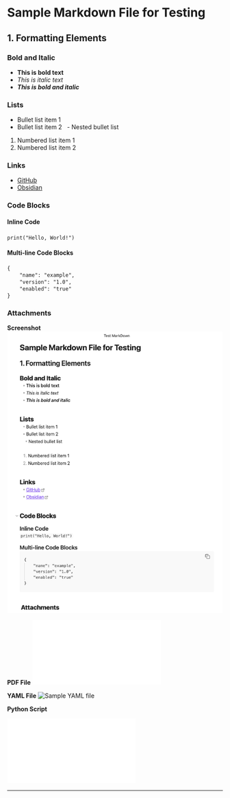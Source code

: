 # Sample Markdown File for Testing

## 1. Formatting Elements

### **Bold and Italic**
- **This is bold text**
- *This is italic text*
- ***This is bold and italic***

### **Lists**
- Bullet list item 1
- Bullet list item 2
  - Nested bullet list
  
1. Numbered list item 1
2. Numbered list item 2

### **Links**
- [GitHub](https://github.com)
- [Obsidian](https://obsidian.md)

### **Code Blocks**
#### Inline Code
`print("Hello, World!")`
#### Multi-line Code Blocks
````
{
	"name": "example",
	"version": "1.0",
	"enabled": "true"
}
````

###  **Attachments**
**Screenshot**
![Sample Screenshot](Test-MarkDown-20250130.png)



**PDF File**
![Sample PDF](sample.pdf)



**YAML File**
![Sample YAML file](sample.yml)


**Python Script**

![Sample Python File](sample-python.py)

---
